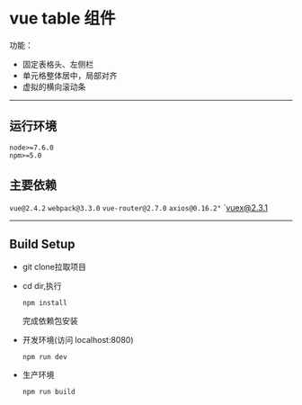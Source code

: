 # vue table 组件

功能：
+ 固定表格头、左侧栏
+ 单元格整体居中，局部对齐
+ 虚拟的横向滚动条


----
## 运行环境
    node>=7.6.0
    npm>=5.0

## 主要依赖

`vue@2.4.2` `webpack@3.3.0` `vue-router@2.7.0` `axios@0.16.2"`
`vuex@2.3.1

----

## Build Setup

+ git clone拉取项目

+ cd dir,执行

    `npm install`
    
    完成依赖包安装
    

+ 开发环境(访问 localhost:8080)

    `npm run dev`

+ 生产环境

    `npm run build`
